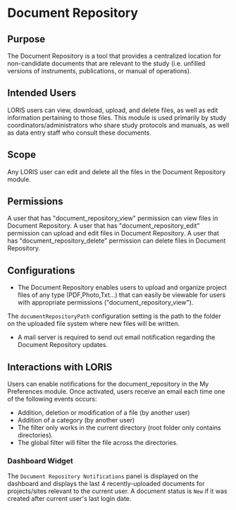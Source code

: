 # Document Repository

## Purpose

 The Document Repository is a tool that provides a centralized location for non-candidate documents that are relevant to the study (i.e. unfilled versions of instruments, publications, or manual of operations).

## Intended Users

LORIS users can view, download, upload, and delete files, as well as edit information pertaining to those files.
This module is used primarily by study coordinators/administrators who share study protocols and manuals, as well as data entry staff who consult these documents.

## Scope

 Any LORIS user can edit and delete all the files in the Document Repository module. 

## Permissions

 A user that has "document_repository_view" permission can view files in Document Repository.
 A user that has "document_repository_edit" permission can upload and edit files in Document Repository.
 A user that has "document_repository_delete" permission can delete files in Document Repository.

## Configurations

- The Document Repository enables users to upload and organize project files of any type (PDF,Photo,Txt...) that can easily be viewable for users with appropriate permissions ("document_repository_view").

The `documentRepositoryPath` configuration setting is the path to the folder on the
uploaded file system where new files will be written.

- A mail server is required to send out email notification regarding the Document Repository updates.

## Interactions with LORIS

Users can enable notifications for the document_repository in the My Preferences module. Once activated, users receive an email each time one of the following events occurs:
* Addition, deletion or modification of a file (by another user)
* Addition of a category (by another user)
* The filter only works in the current directory (root folder only contains directories).
* The global filter will filter the file across the directories.

### Dashboard Widget

The `Document Repository Notifications` panel is displayed on the dashboard and displays the last 4 recently-uploaded documents for projects/sites relevant to the current user. A document status is `New` if it was created after current user's last login date.
